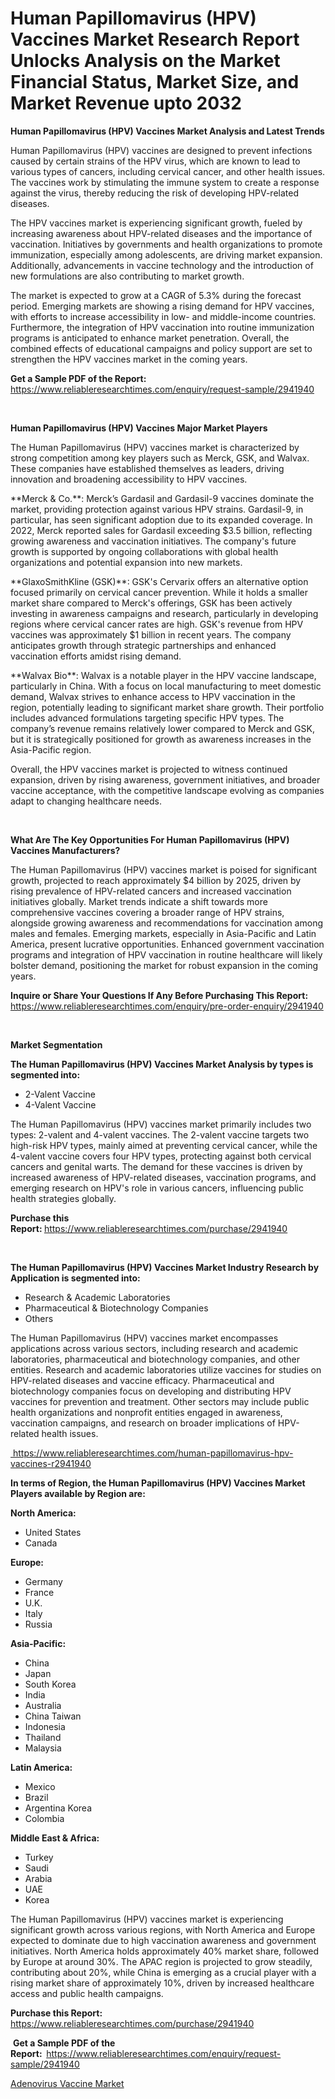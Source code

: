 <p><h1>Human Papillomavirus (HPV) Vaccines Market Research Report Unlocks Analysis on the Market Financial Status, Market Size, and Market Revenue upto 2032</h1></p><p><strong>Human Papillomavirus (HPV) Vaccines Market Analysis and Latest Trends</strong></p>
<p><p>Human Papillomavirus (HPV) vaccines are designed to prevent infections caused by certain strains of the HPV virus, which are known to lead to various types of cancers, including cervical cancer, and other health issues. The vaccines work by stimulating the immune system to create a response against the virus, thereby reducing the risk of developing HPV-related diseases.</p><p>The HPV vaccines market is experiencing significant growth, fueled by increasing awareness about HPV-related diseases and the importance of vaccination. Initiatives by governments and health organizations to promote immunization, especially among adolescents, are driving market expansion. Additionally, advancements in vaccine technology and the introduction of new formulations are also contributing to market growth.</p><p>The market is expected to grow at a CAGR of 5.3% during the forecast period. Emerging markets are showing a rising demand for HPV vaccines, with efforts to increase accessibility in low- and middle-income countries. Furthermore, the integration of HPV vaccination into routine immunization programs is anticipated to enhance market penetration. Overall, the combined effects of educational campaigns and policy support are set to strengthen the HPV vaccines market in the coming years.</p></p>
<p><strong>Get a Sample PDF of the Report:&nbsp;</strong> <a href="https://www.reliableresearchtimes.com/enquiry/request-sample/2941940?utm_campaign=2244&utm_medium=2&utm_source=Github&utm_content=ia&utm_term=15032025&utm_id=human-papillomavirus-hpv-vaccines">https://www.reliableresearchtimes.com/enquiry/request-sample/2941940</a></p>
<p>&nbsp;</p>
<p><strong>Human Papillomavirus (HPV) Vaccines Major Market Players</strong></p>
<p><p>The Human Papillomavirus (HPV) vaccines market is characterized by strong competition among key players such as Merck, GSK, and Walvax. These companies have established themselves as leaders, driving innovation and broadening accessibility to HPV vaccines.</p><p>**Merck & Co.**: Merck’s Gardasil and Gardasil-9 vaccines dominate the market, providing protection against various HPV strains. Gardasil-9, in particular, has seen significant adoption due to its expanded coverage. In 2022, Merck reported sales for Gardasil exceeding $3.5 billion, reflecting growing awareness and vaccination initiatives. The company's future growth is supported by ongoing collaborations with global health organizations and potential expansion into new markets.</p><p>**GlaxoSmithKline (GSK)**: GSK's Cervarix offers an alternative option focused primarily on cervical cancer prevention. While it holds a smaller market share compared to Merck's offerings, GSK has been actively investing in awareness campaigns and research, particularly in developing regions where cervical cancer rates are high. GSK's revenue from HPV vaccines was approximately $1 billion in recent years. The company anticipates growth through strategic partnerships and enhanced vaccination efforts amidst rising demand.</p><p>**Walvax Bio**: Walvax is a notable player in the HPV vaccine landscape, particularly in China. With a focus on local manufacturing to meet domestic demand, Walvax strives to enhance access to HPV vaccination in the region, potentially leading to significant market share growth. Their portfolio includes advanced formulations targeting specific HPV types. The company’s revenue remains relatively lower compared to Merck and GSK, but it is strategically positioned for growth as awareness increases in the Asia-Pacific region.</p><p>Overall, the HPV vaccines market is projected to witness continued expansion, driven by rising awareness, government initiatives, and broader vaccine acceptance, with the competitive landscape evolving as companies adapt to changing healthcare needs.</p></p>
<p>&nbsp;</p>
<p><strong>What Are The Key Opportunities For Human Papillomavirus (HPV) Vaccines Manufacturers?</strong></p>
<p><p>The Human Papillomavirus (HPV) vaccines market is poised for significant growth, projected to reach approximately $4 billion by 2025, driven by rising prevalence of HPV-related cancers and increased vaccination initiatives globally. Market trends indicate a shift towards more comprehensive vaccines covering a broader range of HPV strains, alongside growing awareness and recommendations for vaccination among males and females. Emerging markets, especially in Asia-Pacific and Latin America, present lucrative opportunities. Enhanced government vaccination programs and integration of HPV vaccination in routine healthcare will likely bolster demand, positioning the market for robust expansion in the coming years.</p></p>
<p><strong>Inquire or Share Your Questions If Any Before Purchasing This Report:</strong> <a href="https://www.reliableresearchtimes.com/enquiry/pre-order-enquiry/2941940?utm_campaign=2244&utm_medium=2&utm_source=Github&utm_content=ia&utm_term=15032025&utm_id=human-papillomavirus-hpv-vaccines">https://www.reliableresearchtimes.com/enquiry/pre-order-enquiry/2941940</a></p>
<p>&nbsp;</p>
<p><strong>Market Segmentation</strong></p>
<p><strong>The Human Papillomavirus (HPV) Vaccines Market Analysis by types is segmented into:</strong></p>
<p><ul><li>2-Valent Vaccine</li><li>4-Valent Vaccine</li></ul></p>
<p><p>The Human Papillomavirus (HPV) vaccines market primarily includes two types: 2-valent and 4-valent vaccines. The 2-valent vaccine targets two high-risk HPV types, mainly aimed at preventing cervical cancer, while the 4-valent vaccine covers four HPV types, protecting against both cervical cancers and genital warts. The demand for these vaccines is driven by increased awareness of HPV-related diseases, vaccination programs, and emerging research on HPV's role in various cancers, influencing public health strategies globally.</p></p>
<p><strong>Purchase this Report:&nbsp;</strong><a href="https://www.reliableresearchtimes.com/purchase/2941940?utm_campaign=2244&utm_medium=2&utm_source=Github&utm_content=ia&utm_term=15032025&utm_id=human-papillomavirus-hpv-vaccines">https://www.reliableresearchtimes.com/purchase/2941940</a></p>
<p>&nbsp;</p>
<p><strong>The Human Papillomavirus (HPV) Vaccines Market Industry Research by Application is segmented into:</strong></p>
<p><ul><li>Research & Academic Laboratories</li><li>Pharmaceutical & Biotechnology Companies</li><li>Others</li></ul></p>
<p><p>The Human Papillomavirus (HPV) vaccines market encompasses applications across various sectors, including research and academic laboratories, pharmaceutical and biotechnology companies, and other entities. Research and academic laboratories utilize vaccines for studies on HPV-related diseases and vaccine efficacy. Pharmaceutical and biotechnology companies focus on developing and distributing HPV vaccines for prevention and treatment. Other sectors may include public health organizations and nonprofit entities engaged in awareness, vaccination campaigns, and research on broader implications of HPV-related health issues.</p></p>
<p><a href="https://www.reliableresearchtimes.com/human-papillomavirus-hpv-vaccines-r2941940?utm_campaign=2244&utm_medium=2&utm_source=Github&utm_content=ia&utm_term=15032025&utm_id=human-papillomavirus-hpv-vaccines">&nbsp;https://www.reliableresearchtimes.com/human-papillomavirus-hpv-vaccines-r2941940</a></p>
<p><strong>In terms of Region, the Human Papillomavirus (HPV) Vaccines Market Players available by Region are:</strong></p>
<p>
    <p> <strong> North America: </strong>
        <ul>
            <li>United States</li>
            <li>Canada</li>
        </ul>
        </p> 
    <p> <strong> Europe: </strong>
        <ul>
            <li>Germany</li>
            <li>France</li>
            <li>U.K.</li>
            <li>Italy</li>
            <li>Russia</li>
        </ul>
        </p> 
    <p> <strong> Asia-Pacific: </strong>
        <ul>
            <li>China</li>
            <li>Japan</li>
            <li>South Korea</li>
            <li>India</li>
            <li>Australia</li>
            <li>China Taiwan</li>
            <li>Indonesia</li>
            <li>Thailand</li>
            <li>Malaysia</li>
        </ul>
        </p> 
    <p> <strong> Latin America: </strong>
        <ul>
            <li>Mexico</li>
            <li>Brazil</li>
            <li>Argentina Korea</li>
            <li>Colombia</li>
        </ul>
        </p> 
    <p> <strong> Middle East & Africa: </strong>
        <ul>
            <li>Turkey</li>
            <li>Saudi</li>
            <li>Arabia</li>
            <li>UAE</li>
            <li>Korea</li>
        </ul>
    </p>
    </p>
<p><p>The Human Papillomavirus (HPV) vaccines market is experiencing significant growth across various regions, with North America and Europe expected to dominate due to high vaccination awareness and government initiatives. North America holds approximately 40% market share, followed by Europe at around 30%. The APAC region is projected to grow steadily, contributing about 20%, while China is emerging as a crucial player with a rising market share of approximately 10%, driven by increased healthcare access and public health campaigns.</p></p>
<p><strong>Purchase this Report: </strong><a href="https://www.reliableresearchtimes.com/purchase/2941940?utm_campaign=2244&utm_medium=2&utm_source=Github&utm_content=ia&utm_term=15032025&utm_id=human-papillomavirus-hpv-vaccines">https://www.reliableresearchtimes.com/purchase/2941940</a></p>
<p>&nbsp;<strong>Get a Sample PDF of the Report:&nbsp;&nbsp;</strong><a href="https://www.reliableresearchtimes.com/enquiry/request-sample/2941940?utm_campaign=2244&utm_medium=2&utm_source=Github&utm_content=ia&utm_term=15032025&utm_id=human-papillomavirus-hpv-vaccines">https://www.reliableresearchtimes.com/enquiry/request-sample/2941940</a></p>
<p><strong></strong></p>
<p><p><a href="https://github.com/delindacallegari68/Market-Research-Report-List-1/blob/main/adenovirus-vaccine-market.md?utm_campaign=2244&utm_medium=2&utm_source=Github&utm_content=ia&utm_term=15032025&utm_id=human-papillomavirus-hpv-vaccines">Adenovirus Vaccine Market</a></p></p>